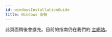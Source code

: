 ```yaml
---
id: windowsInstallationGuide
title: Windows 安裝
---
```


此頁面稍後會擴充。目前的指南仍在我們的 [主網站](https://ultraschall.fm/install/#windows)。
